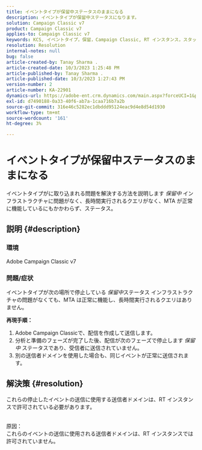 ```yaml
---
title: イベントタイプが保留中ステータスのままになる
description: イベントタイプが保留中ステータスになります。
solution: Campaign Classic v7
product: Campaign Classic v7
applies-to: Campaign Classic v7
keywords: KCS, イベントタイプ，保留，Campaign Classic, RT インスタンス，スタック，ステータス
resolution: Resolution
internal-notes: null
bug: false
article-created-by: Tanay Sharma .
article-created-date: 10/3/2023 1:25:48 PM
article-published-by: Tanay Sharma .
article-published-date: 10/3/2023 1:27:43 PM
version-number: 2
article-number: KA-22901
dynamics-url: https://adobe-ent.crm.dynamics.com/main.aspx?forceUCI=1&pagetype=entityrecord&etn=knowledgearticle&id=27004d5b-f061-ee11-be6e-6045bd006793
exl-id: d7490188-0a33-40f6-ab7a-1caa716b7a2b
source-git-commit: 316e46c5282ec1dbddd95124eac9d4e8d54d1930
workflow-type: tm+mt
source-wordcount: '161'
ht-degree: 3%

---
```


# イベントタイプが保留中ステータスのままになる


イベントタイプがに取り込まれる問題を解決する方法を説明します *保留中* インフラストラクチャに問題がなく、長時間実行されるクエリがなく、MTA が正常に機能しているにもかかわらず、ステータス。

## 説明 {#description}


### 環境

Adobe Campaign Classic v7



### 問題/症状

イベントタイプが次の場所で停止している *保留中*&#x200B;ステータス インフラストラクチャの問題がなくても、MTA は正常に機能し、長時間実行されるクエリはありません。

<b>再現手順：</b>

1. Adobe Campaign Classicで、配信を作成して送信します。
2. 分析と準備のフェーズが完了した後、配信が次のフェーズで停止します *保留中* ステータスであり、受信者に送信されていません。
3. 別の送信者ドメインを使用した場合も、同じイベントが正常に送信されます。



## 解決策 {#resolution}


これらの停止したイベントの送信に使用する送信者ドメインは、RT インスタンスで許可されている必要があります。


<br>原因：<br>
これらのイベントの送信に使用される送信者ドメインは、RT インスタンスでは許可されていません。
